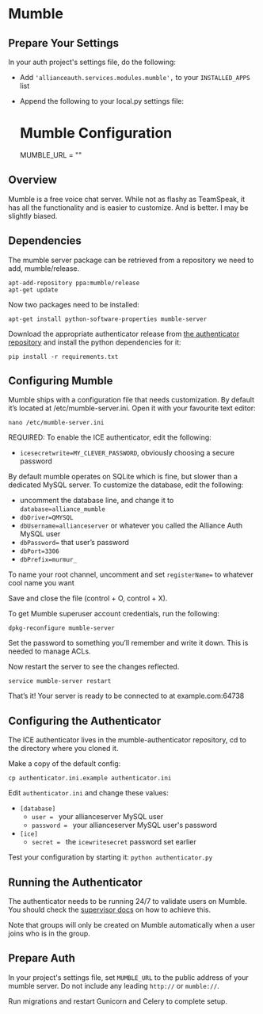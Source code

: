 # Mumble

## Prepare Your Settings
In your auth project's settings file, do the following:
 - Add `'allianceauth.services.modules.mumble',` to your `INSTALLED_APPS` list
 - Append the following to your local.py settings file:


    # Mumble Configuration
    MUMBLE_URL = ""

## Overview
Mumble is a free voice chat server. While not as flashy as TeamSpeak, it has all the functionality and is easier to customize. And is better. I may be slightly biased.

## Dependencies
The mumble server package can be retrieved from a repository we need to add, mumble/release.

    apt-add-repository ppa:mumble/release
    apt-get update

Now two packages need to be installed:

    apt-get install python-software-properties mumble-server

Download the appropriate authenticator release from [the authenticator repository](https://github.com/allianceauth/mumble-authenticator) and install the python dependencies for it:

    pip install -r requirements.txt

## Configuring Mumble
Mumble ships with a configuration file that needs customization. By default it’s located at /etc/mumble-server.ini. Open it with your favourite text editor:

    nano /etc/mumble-server.ini

REQUIRED: To enable the ICE authenticator, edit the following:

 - `icesecretwrite=MY_CLEVER_PASSWORD`, obviously choosing a secure password

By default mumble operates on SQLite which is fine, but slower than a dedicated MySQL server. To customize the database, edit the following:

 - uncomment the database line, and change it to `database=alliance_mumble`
 - `dbDriver=QMYSQL`
 - `dbUsername=allianceserver` or whatever you called the Alliance Auth MySQL user
 - `dbPassword=` that user’s password
 - `dbPort=3306`
 - `dbPrefix=murmur_`

To name your root channel, uncomment and set `registerName=` to whatever cool name you want

Save and close the file (control + O, control + X).

To get Mumble superuser account credentials, run the following:

    dpkg-reconfigure mumble-server

Set the password to something you’ll remember and write it down. This is needed to manage ACLs.

Now restart the server to see the changes reflected.

    service mumble-server restart

That’s it! Your server is ready to be connected to at example.com:64738

## Configuring the Authenticator

The ICE authenticator lives in the mumble-authenticator repository, cd to the directory where you cloned it.

Make a copy of the default config:

    cp authenticator.ini.example authenticator.ini

Edit `authenticator.ini` and change these values:

 - `[database]`
   - `user = ` your allianceserver MySQL user
   - `password = ` your allianceserver MySQL user's password
 - `[ice]`
   - `secret = ` the `icewritesecret` password set earlier

Test your configuration by starting it: `python authenticator.py`

## Running the Authenticator

The authenticator needs to be running 24/7 to validate users on Mumble. You should check the [supervisor docs](../auth/supervisor.md) on how to achieve this.

Note that groups will only be created on Mumble automatically when a user joins who is in the group.

## Prepare Auth
In your project's settings file, set `MUMBLE_URL` to the public address of your mumble server. Do not include any leading `http://` or `mumble://`.

Run migrations and restart Gunicorn and Celery to complete setup.

